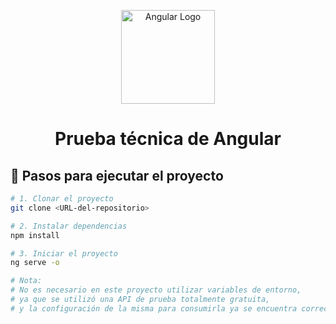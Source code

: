 <p align="center">
  <img src="https://angular.io/assets/images/logos/angular/angular.svg" width="150" alt="Angular Logo">
</p>

<h1 align="center">Prueba técnica de Angular</h1>

## 🚀 Pasos para ejecutar el proyecto

```bash
# 1. Clonar el proyecto
git clone <URL-del-repositorio>

# 2. Instalar dependencias
npm install

# 3. Iniciar el proyecto
ng serve -o

# Nota:
# No es necesario en este proyecto utilizar variables de entorno,
# ya que se utilizó una API de prueba totalmente gratuita,
# y la configuración de la misma para consumirla ya se encuentra correctamente configurada.